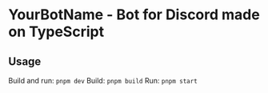 # YourBotName - Bot for Discord made on TypeScript

## Usage

Build and run: `pnpm dev`
Build: `pnpm build`
Run: `pnpm start`

